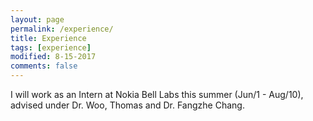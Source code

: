 ```yaml
---
layout: page
permalink: /experience/
title: Experience
tags: [experience]
modified: 8-15-2017
comments: false
---
```


I will work as an Intern at Nokia Bell Labs this summer (Jun/1 - Aug/10), advised under Dr. Woo, Thomas and Dr. Fangzhe Chang.